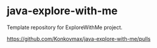 # java-explore-with-me
Template repository for ExploreWithMe project.

https://github.com/Konkovmax/java-explore-with-me/pulls
